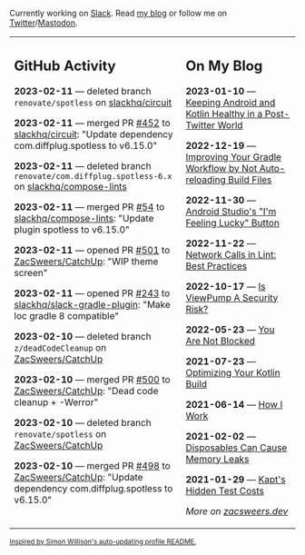 Currently working on [Slack](https://slack.com/). Read [my blog](https://zacsweers.dev/) or follow me on [Twitter](https://twitter.com/ZacSweers)/[Mastodon](https://hachyderm.io/@ZacSweers).

<table><tr><td valign="top" width="60%">

## GitHub Activity
<!-- githubActivity starts -->
**2023-02-11** — deleted branch `renovate/spotless` on [slackhq/circuit](https://github.com/slackhq/circuit)

**2023-02-11** — merged PR [#452](https://github.com/slackhq/circuit/pull/452) to [slackhq/circuit](https://github.com/slackhq/circuit): "Update dependency com.diffplug.spotless to v6.15.0"

**2023-02-11** — deleted branch `renovate/com.diffplug.spotless-6.x` on [slackhq/compose-lints](https://github.com/slackhq/compose-lints)

**2023-02-11** — merged PR [#54](https://github.com/slackhq/compose-lints/pull/54) to [slackhq/compose-lints](https://github.com/slackhq/compose-lints): "Update plugin spotless to v6.15.0"

**2023-02-11** — opened PR [#501](https://github.com/ZacSweers/CatchUp/pull/501) to [ZacSweers/CatchUp](https://github.com/ZacSweers/CatchUp): "WIP theme screen"

**2023-02-11** — opened PR [#243](https://github.com/slackhq/slack-gradle-plugin/pull/243) to [slackhq/slack-gradle-plugin](https://github.com/slackhq/slack-gradle-plugin): "Make loc gradle 8 compatible"

**2023-02-10** — deleted branch `z/deadCodeCleanup` on [ZacSweers/CatchUp](https://github.com/ZacSweers/CatchUp)

**2023-02-10** — merged PR [#500](https://github.com/ZacSweers/CatchUp/pull/500) to [ZacSweers/CatchUp](https://github.com/ZacSweers/CatchUp): "Dead code cleanup + -Werror"

**2023-02-10** — deleted branch `renovate/spotless` on [ZacSweers/CatchUp](https://github.com/ZacSweers/CatchUp)

**2023-02-10** — merged PR [#498](https://github.com/ZacSweers/CatchUp/pull/498) to [ZacSweers/CatchUp](https://github.com/ZacSweers/CatchUp): "Update dependency com.diffplug.spotless to v6.15.0"
<!-- githubActivity ends -->
</td><td valign="top" width="40%">

## On My Blog
<!-- blog starts -->
**2023-01-10** — [Keeping Android and Kotlin Healthy in a Post-Twitter World](https://www.zacsweers.dev/keeping-android-healthy/)

**2022-12-19** — [Improving Your Gradle Workflow by Not Auto-reloading Build Files](https://www.zacsweers.dev/improving-your-workflow-by-not-auto-reloading-build-files/)

**2022-11-30** — [Android Studio's "I'm Feeling Lucky" Button](https://www.zacsweers.dev/android-studios-im-feeling-lucky-button/)

**2022-11-22** — [Network Calls in Lint: Best Practices](https://www.zacsweers.dev/network-calls-in-lint-best-practices/)

**2022-10-17** — [Is ViewPump A Security Risk?](https://www.zacsweers.dev/is-viewpump-a-security-risk/)

**2022-05-23** — [You Are Not Blocked](https://www.zacsweers.dev/you-are-not-blocked/)

**2021-07-23** — [Optimizing Your Kotlin Build](https://www.zacsweers.dev/optimizing-your-kotlin-build/)

**2021-06-14** — [How I Work](https://www.zacsweers.dev/how-i-work/)

**2021-02-02** — [Disposables Can Cause Memory Leaks](https://www.zacsweers.dev/disposables-can-cause-memory-leaks/)

**2021-01-29** — [Kapt's Hidden Test Costs](https://www.zacsweers.dev/kapts-hidden-test-costs/)
<!-- blog ends -->
_More on [zacsweers.dev](https://zacsweers.dev/)_
</td></tr></table>

<sub><a href="https://simonwillison.net/2020/Jul/10/self-updating-profile-readme/">Inspired by Simon Willison's auto-updating profile README.</a></sub>